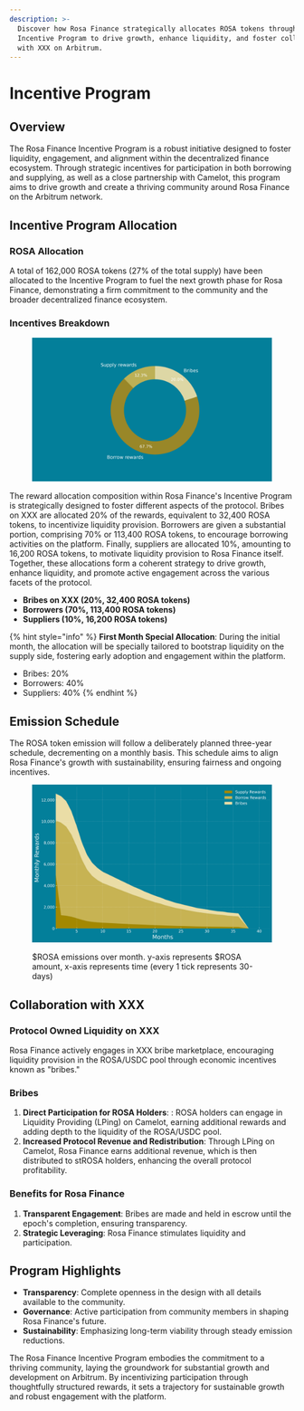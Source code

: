 ```yaml
---
description: >-
  Discover how Rosa Finance strategically allocates ROSA tokens through its
  Incentive Program to drive growth, enhance liquidity, and foster collaboration
  with XXX on Arbitrum.
---
```


# Incentive Program

## **Overview**

The Rosa Finance Incentive Program is a robust initiative designed to foster liquidity, engagement, and alignment within the decentralized finance ecosystem. Through strategic incentives for participation in both borrowing and supplying, as well as a close partnership with Camelot, this program aims to drive growth and create a thriving community around Rosa Finance on the Arbitrum network.

## **Incentive Program Allocation**

### **ROSA Allocation**

A total of 162,000 ROSA tokens (27% of the total supply) have been allocated to the Incentive Program to fuel the next growth phase for Rosa Finance, demonstrating a firm commitment to the community and the broader decentralized finance ecosystem.

### Incentives Breakdown

<figure><img src="../.gitbook/assets/rosa_rewards_distribution_colored.png" alt=""><figcaption></figcaption></figure>

The reward allocation composition within Rosa Finance's Incentive Program is strategically designed to foster different aspects of the protocol. Bribes on XXX are allocated 20% of the rewards, equivalent to 32,400 ROSA tokens, to incentivize liquidity provision. Borrowers are given a substantial portion, comprising 70% or 113,400 ROSA tokens, to encourage borrowing activities on the platform. Finally, suppliers are allocated 10%, amounting to 16,200 ROSA tokens, to motivate liquidity provision to Rosa Finance itself. Together, these allocations form a coherent strategy to drive growth, enhance liquidity, and promote active engagement across the various facets of the protocol.

* **Bribes on XXX (20%, 32,400 ROSA tokens)**
* **Borrowers (70%, 113,400 ROSA tokens)**
* **Suppliers (10%, 16,200 ROSA tokens)**

{% hint style="info" %}
**First Month Special Allocation**: During the initial month, the allocation will be specially tailored to bootstrap liquidity on the supply side, fostering early adoption and engagement within the platform.

* Bribes: 20%
* Borrowers: 40%
* Suppliers: 40%
{% endhint %}

## **Emission Schedule**

The ROSA token emission will follow a deliberately planned three-year schedule, decrementing on a monthly basis. This schedule aims to align Rosa Finance's growth with sustainability, ensuring fairness and ongoing incentives.

<figure><img src="../.gitbook/assets/rosa_emissions_monthly_colored.png" alt=""><figcaption><p>$ROSA emissions over month. y-axis represents $ROSA amount, x-axis represents time (every 1 tick represents 30-days)</p></figcaption></figure>

## **Collaboration with XXX**

### **Protocol Owned Liquidity on XXX**

Rosa Finance actively engages in XXX bribe marketplace, encouraging liquidity provision in the ROSA/USDC pool through economic incentives known as "bribes."

### **Bribes**

1. **Direct Participation for ROSA Holders**: : ROSA holders can engage in Liquidity Providing (LPing) on Camelot, earning additional rewards and adding depth to the liquidity of the ROSA/USDC pool.
2. **Increased Protocol Revenue and Redistribution**: Through LPing on Camelot, Rosa Finance earns additional revenue, which is then distributed to stROSA holders, enhancing the overall protocol profitability.

### **Benefits for Rosa Finance**

1. **Transparent Engagement**: Bribes are made and held in escrow until the epoch's completion, ensuring transparency.
2. **Strategic Leveraging**:  Rosa Finance stimulates liquidity and participation.

## **Program Highlights**

* **Transparency**: Complete openness in the design with all details available to the community.
* **Governance**: Active participation from community members in shaping Rosa Finance's future.
* **Sustainability**: Emphasizing long-term viability through steady emission reductions.

The Rosa Finance Incentive Program embodies the commitment to a thriving community, laying the groundwork for substantial growth and development on Arbitrum. By incentivizing participation through thoughtfully structured rewards, it sets a trajectory for sustainable growth and robust engagement with the platform.
